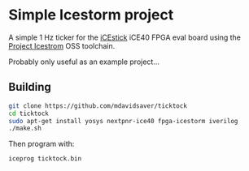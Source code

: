 # Simple Icestorm project

A simple 1 Hz ticker for the
[iCEstick](https://www.latticesemi.com/icestick) iCE40 FPGA eval board
using the
[Project Icestrom](https://clifford.at/icestorm)
OSS toolchain.

Probably only useful as an example project...

## Building

```sh
git clone https://github.com/mdavidsaver/ticktock
cd ticktock
sudo apt-get install yosys nextpnr-ice40 fpga-icestorm iverilog
./make.sh
```

Then program with:

```sh
iceprog ticktock.bin
```

